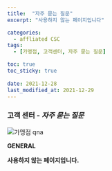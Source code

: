 ```yaml
---
title:  "자주 묻는 질문"
excerpt: "사용하지 않는 페이지입니다"

categories:
  - affliated CSC
tags:
  - [가맹점, 고객센터, 자주 묻는 질문]

toc: true
toc_sticky: true
 
date: 2021-12-28
last_modified_at: 2021-12-29
---
```

### 고객 센터 - *자주 묻는 질문*
![가맹점 qna](https://user-images.githubusercontent.com/95394003/147629076-a37832c3-7276-400d-9995-339eb90fde29.jpeg)<br>

**GENERAL**

**사용하지 않는 페이지입니다.**

